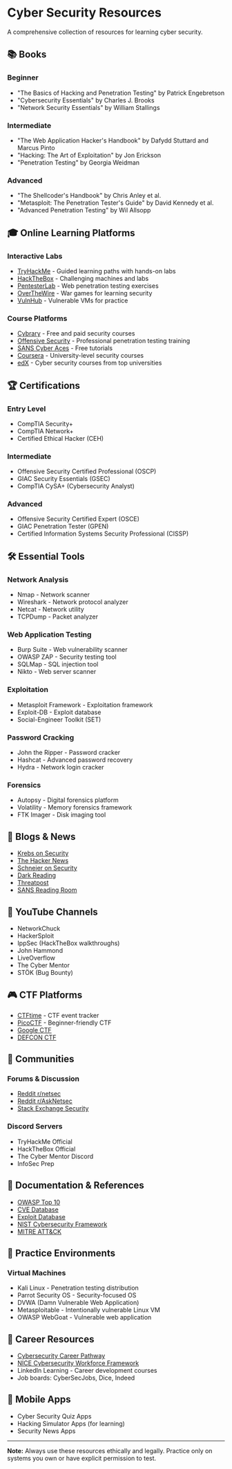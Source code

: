 # Cyber Security Resources

A comprehensive collection of resources for learning cyber security.

## 📚 Books

### Beginner
- "The Basics of Hacking and Penetration Testing" by Patrick Engebretson
- "Cybersecurity Essentials" by Charles J. Brooks
- "Network Security Essentials" by William Stallings

### Intermediate
- "The Web Application Hacker's Handbook" by Dafydd Stuttard and Marcus Pinto
- "Hacking: The Art of Exploitation" by Jon Erickson
- "Penetration Testing" by Georgia Weidman

### Advanced
- "The Shellcoder's Handbook" by Chris Anley et al.
- "Metasploit: The Penetration Tester's Guide" by David Kennedy et al.
- "Advanced Penetration Testing" by Wil Allsopp

## 🎓 Online Learning Platforms

### Interactive Labs
- [TryHackMe](https://tryhackme.com/) - Guided learning paths with hands-on labs
- [HackTheBox](https://www.hackthebox.com/) - Challenging machines and labs
- [PentesterLab](https://pentesterlab.com/) - Web penetration testing exercises
- [OverTheWire](https://overthewire.org/wargames/) - War games for learning security
- [VulnHub](https://www.vulnhub.com/) - Vulnerable VMs for practice

### Course Platforms
- [Cybrary](https://www.cybrary.it/) - Free and paid security courses
- [Offensive Security](https://www.offensive-security.com/courses-and-certifications/) - Professional penetration testing training
- [SANS Cyber Aces](https://www.cyberaces.org/) - Free tutorials
- [Coursera](https://www.coursera.org/) - University-level security courses
- [edX](https://www.edx.org/) - Cyber security courses from top universities

## 🏆 Certifications

### Entry Level
- CompTIA Security+
- CompTIA Network+
- Certified Ethical Hacker (CEH)

### Intermediate
- Offensive Security Certified Professional (OSCP)
- GIAC Security Essentials (GSEC)
- CompTIA CySA+ (Cybersecurity Analyst)

### Advanced
- Offensive Security Certified Expert (OSCE)
- GIAC Penetration Tester (GPEN)
- Certified Information Systems Security Professional (CISSP)

## 🛠️ Essential Tools

### Network Analysis
- Nmap - Network scanner
- Wireshark - Network protocol analyzer
- Netcat - Network utility
- TCPDump - Packet analyzer

### Web Application Testing
- Burp Suite - Web vulnerability scanner
- OWASP ZAP - Security testing tool
- SQLMap - SQL injection tool
- Nikto - Web server scanner

### Exploitation
- Metasploit Framework - Exploitation framework
- Exploit-DB - Exploit database
- Social-Engineer Toolkit (SET)

### Password Cracking
- John the Ripper - Password cracker
- Hashcat - Advanced password recovery
- Hydra - Network login cracker

### Forensics
- Autopsy - Digital forensics platform
- Volatility - Memory forensics framework
- FTK Imager - Disk imaging tool

## 📰 Blogs & News

- [Krebs on Security](https://krebsonsecurity.com/)
- [The Hacker News](https://thehackernews.com/)
- [Schneier on Security](https://www.schneier.com/)
- [Dark Reading](https://www.darkreading.com/)
- [Threatpost](https://threatpost.com/)
- [SANS Reading Room](https://www.sans.org/reading-room/)

## 🎥 YouTube Channels

- NetworkChuck
- HackerSploit
- IppSec (HackTheBox walkthroughs)
- John Hammond
- LiveOverflow
- The Cyber Mentor
- STÖK (Bug Bounty)

## 🎮 CTF Platforms

- [CTFtime](https://ctftime.org/) - CTF event tracker
- [PicoCTF](https://picoctf.org/) - Beginner-friendly CTF
- [Google CTF](https://capturetheflag.withgoogle.com/)
- [DEFCON CTF](https://www.defcon.org/html/links/dc-ctf.html)

## 💬 Communities

### Forums & Discussion
- [Reddit r/netsec](https://www.reddit.com/r/netsec/)
- [Reddit r/AskNetsec](https://www.reddit.com/r/AskNetsec/)
- [Stack Exchange Security](https://security.stackexchange.com/)

### Discord Servers
- TryHackMe Official
- HackTheBox Official
- The Cyber Mentor Discord
- InfoSec Prep

## 📖 Documentation & References

- [OWASP Top 10](https://owasp.org/www-project-top-ten/)
- [CVE Database](https://cve.mitre.org/)
- [Exploit Database](https://www.exploit-db.com/)
- [NIST Cybersecurity Framework](https://www.nist.gov/cyberframework)
- [MITRE ATT&CK](https://attack.mitre.org/)

## 🔬 Practice Environments

### Virtual Machines
- Kali Linux - Penetration testing distribution
- Parrot Security OS - Security-focused OS
- DVWA (Damn Vulnerable Web Application)
- Metasploitable - Intentionally vulnerable Linux VM
- OWASP WebGoat - Vulnerable web application

## 💼 Career Resources

- [Cybersecurity Career Pathway](https://www.cyberseek.org/pathway.html)
- [NICE Cybersecurity Workforce Framework](https://www.nist.gov/itl/applied-cybersecurity/nice/nice-framework-resource-center)
- LinkedIn Learning - Career development courses
- Job boards: CyberSecJobs, Dice, Indeed

## 📱 Mobile Apps

- Cyber Security Quiz Apps
- Hacking Simulator Apps (for learning)
- Security News Apps

---

**Note:** Always use these resources ethically and legally. Practice only on systems you own or have explicit permission to test.
